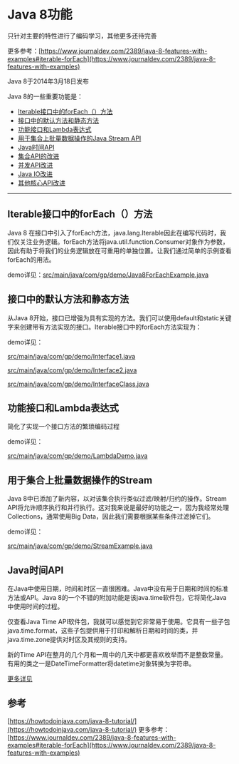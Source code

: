 # Java 8功能

只针对主要的特性进行了编码学习，其他更多还待完善 

更多参考：[https://www.journaldev.com/2389/java-8-features-with-examples#iterable-forEach](https://www.journaldev.com/2389/java-8-features-with-examples)

Java 8于2014年3月18日发布

Java 8的一些重要功能是：

- [Iterable接口中的forEach（）方法](#Iterable接口中的forEach（）方法)
- [接口中的默认方法和静态方法](#接口中的默认方法和静态方法)
- [功能接口和Lambda表达式](#功能接口和Lambda表达式)
- [用于集合上批量数据操作的Java Stream API](#用于集合上批量数据操作的Stream)
- [Java时间API](#Java时间API)
- [集合API的改进](https://www.journaldev.com/2389/java-8-features-with-examples#java8-collection)
- [并发API改进](https://www.journaldev.com/2389/java-8-features-with-examples#java8-concurrency)
- [Java IO改进](https://www.journaldev.com/2389/java-8-features-with-examples#java8-io)
- [其他核心API改进](https://www.journaldev.com/2389/java-8-features-with-examples#java8-core)

---

## Iterable接口中的forEach（）方法 

Java 8 在接口中引入了forEach方法，java.lang.Iterable因此在编写代码时，我们仅关注业务逻辑。forEach方法将java.util.function.Consumer对象作为参数，因此有助于将我们的业务逻辑放在可重用的单独位置。让我们通过简单的示例查看forEach的用法。

demo详见：[src/main/java/com/gp/demo/Java8ForEachExample.java](src/main/java/com/gp/demo/Java8ForEachExample.java)

## 接口中的默认方法和静态方法 

从Java 8开始，接口已增强为具有实现的方法。我们可以使用default和static关键字来创建带有方法实现的接口。Iterable接口中的forEach方法实现为：

demo详见：

[src/main/java/com/gp/demo/Interface1.java](src/main/java/com/gp/demo/Interface1.java)

[src/main/java/com/gp/demo/Interface2.java](src/main/java/com/gp/demo/Interface2.java)

[src/main/java/com/gp/demo/InterfaceClass.java](src/main/java/com/gp/demo/InterfaceClass.java)

## 功能接口和Lambda表达式 

简化了实现一个接口方法的繁琐编码过程

demo详见：

[src/main/java/com/gp/demo/LambdaDemo.java](src/main/java/com/gp/demo/LambdaDemo.java)

## 用于集合上批量数据操作的Stream 

Java 8中已添加了新内容，以对该集合执行类似过滤/映射/归约的操作。Stream API将允许顺序执行和并行执行。这对我来说是最好的功能之一，因为我经常处理Collections，通常使用Big Data，因此我们需要根据某些条件过滤掉它们。

demo详见：

[src/main/java/com/gp/demo/StreamExample.java](src/main/java/com/gp/demo/StreamExample.java)

## Java时间API

在Java中使用日期，时间和时区一直很困难。Java中没有用于日期和时间的标准方法或API。Java 8的一个不错的附加功能是该java.time软件包，它将简化Java中使用时间的过程。

仅查看Java Time API软件包，我就可以感觉到它非常易于使用。它具有一些子包java.time.format，这些子包提供用于打印和解析日期和时间的类，并java.time.zone提供对时区及其规则的支持。

新的Time API在整月的几个月和一周中的几天中都更喜欢枚举而不是整数常量。有用的类之一是DateTimeFormatter将datetime对象转换为字符串。

[更多详见](document/Java8日期.md) 


## 参考
[https://howtodoinjava.com/java-8-tutorial/](https://howtodoinjava.com/java-8-tutorial/)
更多参考：[https://www.journaldev.com/2389/java-8-features-with-examples#iterable-forEach](https://www.journaldev.com/2389/java-8-features-with-examples)